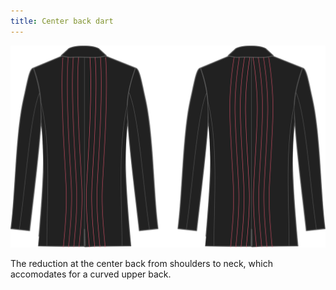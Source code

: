 ```yaml
---
title: Center back dart
---
```


![Center back dart](centerbackdart.svg)

The reduction at the center back from shoulders to neck, which accomodates for a curved upper back.